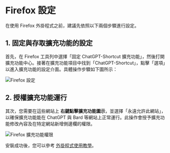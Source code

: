 # Firefox 設定

在使用 Firefox 外掛程式之前，建議先依照以下兩個步驟進行設定。

## 1. 固定與存取擴充功能的設定

首先，在 Firefox 工具列中選擇「固定 ChatGPT-Shortcut 擴充功能」，然後打開擴充功能中心。接著在擴充功能項目中找到「ChatGPT-Shortcut」，點擊「選項」以進入擴充功能的設定介面。具體操作步驟如下圖所示：

![Firefox 設定](https://img.newzone.top/2023-12-25-05-51-47.png?imageMogr2/format/webp)

## 2. 授權擴充功能運行

其次，您需要在這些網站上 **右鍵點擊擴充功能圖示**，並選擇「永遠允許此網站」，以確保擴充功能能在 ChatGPT 與 Bard 等網站上正常運行。此操作會授予擴充功能修改內容及在特定網站新增側邊欄的權限。

![Firefox 擴充功能權限](https://img.newzone.top/2023-12-25-05-59-48.png?imageMogr2/format/webp)

安裝成功後，您可以參考 [外掛程式使用教學](./usage.md)。

